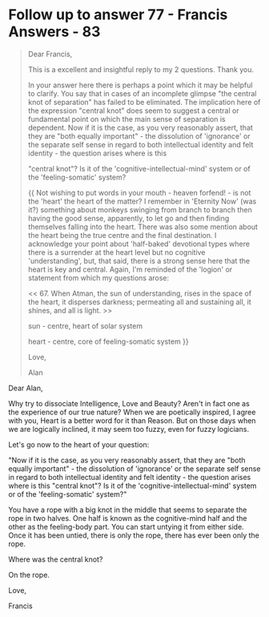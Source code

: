 # Follow up to answer 77 - Francis Answers - 83

>Dear Francis,
>
>This is a excellent and insightful reply to my 2 questions. Thank you.
>
>In your answer here there is perhaps a point which it may be helpful to clarify. You say that in cases of an incomplete glimpse "the central knot of separation" has failed to be eliminated. The implication here of the expression "central knot" does seem to suggest a central or fundamental point on which the main sense of separation is dependent. Now if it is the case, as you very reasonably assert, that they are "both equally important" - the dissolution of 'ignorance' or the separate self sense in regard to both intellectual identity and felt identity - the question arises where is this
>
>"central knot"? Is it of the 'cognitive-intellectual-mind' system or of the 'feeling-somatic' system?
>
>{{ Not wishing to put words in your mouth - heaven forfend! - is not the 'heart' the heart of the matter? I remember in 'Eternity Now' (was it?) something about monkeys swinging from branch to branch then having the good sense, apparently, to let go and then finding themselves falling into the heart. There was also some mention about the heart being the true centre and the final destination. I acknowledge your point about 'half-baked' devotional types where there is a surrender at the heart level but no cognitive 'understanding', but, that said, there is a strong sense here that the heart is key and central. Again, I'm reminded of the 'logion' or statement from which my questions arose:
>
><< 67. When Atman, the sun of understanding, rises in the space of the heart, it disperses darkness; permeating all and sustaining all, it shines, and all is light. >>
>
>sun - centre, heart of solar system
>
>heart - centre, core of feeling-somatic system }}
>
>Love,
>
>Alan

Dear Alan,

Why try to dissociate Intelligence, Love and Beauty? Aren't in fact one as the experience of our true nature? When we are poetically inspired, I agree with you, Heart is a better word for it than Reason. But on those days when we are logically inclined, it may seem too fuzzy, even for fuzzy logicians.

Let's go now to the heart of your question:

"Now if it is the case, as you very reasonably assert, that they are "both equally important" - the dissolution of 'ignorance' or the separate self sense in regard to both intellectual identity and felt identity - the question arises where is this "central knot"? Is it of the 'cognitive-intellectual-mind' system or of the 'feeling-somatic' system?"

You have a rope with a big knot in the middle that seems to separate the rope in two halves. One half is known as the cognitive-mind half and the other as the feeling-body part. You can start untying it from either side. Once it has been untied, there is only the rope, there has ever been only the rope. 

Where was the central knot? 

On the rope.

Love,

Francis

